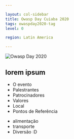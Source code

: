 ```yaml
---

layout: col-sidebar
title: Owasp Day Cuiaba 2020
tags: owaspday2020-tag
level: 0

region: Latin America

---
```

 
![Owasp Day 2020](https://github.com/OWASP/www-chapter-cuiaba/blob/master/assets/images/Logo_cuiaba.png)
## lorem ipsum 

- O evento 
- Palestrantes 
- Patrocinadores 
- Valores 
- Local 
- Pontos de Referência 
* alimentação 
* transporte 
* Diversão :D 